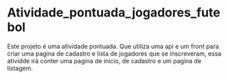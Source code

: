 # Atividade_pontuada_jogadores_futebol
Este projeto é uma atividade pontuada. 
Que utiliza uma api e um front para criar uma pagina de cadastro e lista de jogadores que se inscreveram,
essa atividde irá conter uma pagina de inicio, de cadastro e um pagina de listagem.
